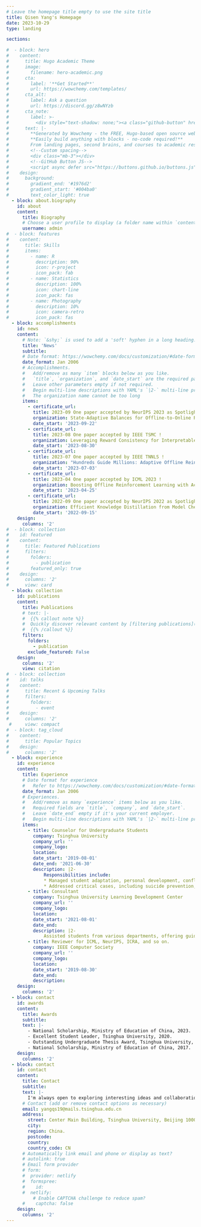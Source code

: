 ```yaml
---
# Leave the homepage title empty to use the site title
title: Qisen Yang's Homepage
date: 2023-10-29
type: landing

sections:

#  - block: hero
#    content:
#      title: Hugo Academic Theme
#      image:
#        filename: hero-academic.png
#      cta:
#        label: '**Get Started**'
#        url: https://wowchemy.com/templates/
#      cta_alt:
#        label: Ask a question
#        url: https://discord.gg/z8wNYzb
#      cta_note:
#        label: >-
#          <div style="text-shadow: none;"><a class="github-button" href="https://github.com/wowchemy/wowchemy-hugo-themes" data-icon="octicon-star" data-size="large" data-show-count="true" aria-label="Star">Star Wowchemy Website Builder</a></div><div style="text-shadow: none;"><a class="github-button" href="https://github.com/wowchemy/starter-hugo-academic" data-icon="octicon-star" data-size="large" data-show-count="true" aria-label="Star">Star the Academic template</a></div>
#      text: |-
#        **Generated by Wowchemy - the FREE, Hugo-based open source website builder trusted by 500,000+ sites.**
#        **Easily build anything with blocks - no-code required!**
#        From landing pages, second brains, and courses to academic resumés, conferences, and tech blogs.
#        <!--Custom spacing-->
#        <div class="mb-3"></div>
#        <!--GitHub Button JS-->
#        <script async defer src="https://buttons.github.io/buttons.js"></script>
#    design:
#      background:
#        gradient_end: '#1976d2'
#        gradient_start: '#004ba0'
#        text_color_light: true
  - block: about.biography
    id: about
    content:
      title: Biography
      # Choose a user profile to display (a folder name within `content/authors/`)
      username: admin
#  - block: features
#    content:
#      title: Skills
#      items:
#        - name: R
#          description: 90%
#          icon: r-project
#          icon_pack: fab
#        - name: Statistics
#          description: 100%
#          icon: chart-line
#          icon_pack: fas
#        - name: Photography
#          description: 10%
#          icon: camera-retro
#          icon_pack: fas
  - block: accomplishments
    id: news
    content:
      # Note: `&shy;` is used to add a 'soft' hyphen in a long heading.
      title: 'News'
      subtitle:
      # Date format: https://wowchemy.com/docs/customization/#date-format
      date_format: Jan 2006
      # Accomplishments.
      #   Add/remove as many `item` blocks below as you like.
      #   `title`, `organization`, and `date_start` are the required parameters.
      #   Leave other parameters empty if not required.
      #   Begin multi-line descriptions with YAML's `|2-` multi-line prefix.
      #   The organization name cannot be too long
      items:
        - certificate_url:
          title: 2023-09 One paper accepted by NeurIPS 2023 as Spotlight !
          organization: State-Adaptive Balances for Offline-to-Online Reinforcement Learning
          date_start: '2023-09-22'
        - certificate_url:
          title: 2023-08 One paper accepted by IEEE TSMC !
          organization: Leveraging Reward Consistency for Interpretable Feature Discovery in Reinforcement Learning
          date_start: '2023-08-30'
        - certificate_url:
          title: 2023-07 One paper accepted by IEEE TNNLS !
          organization: "Hundreds Guide Millions: Adaptive Offline Reinforcement Learning with Expert Guidance"
          date_start: '2023-07-03'
        - certificate_url:
          title: 2023-04 One paper accepted by ICML 2023 !
          organization: Boosting Offline Reinforcement Learning with Action Preference Query
          date_start: '2023-04-25'
        - certificate_url:
          title: 2022-09 One paper accepted by NeurIPS 2022 as Spotlight !
          organization: Efficient Knowledge Distillation from Model Checkpoints
          date_start: '2022-09-15'
    design:
      columns: '2'
#  - block: collection
#    id: featured
#    content:
#      title: Featured Publications
#      filters:
#        folders:
#          - publication
#        featured_only: true
#    design:
#      columns: '2'
#      view: card
  - block: collection
    id: publications
    content:
      title: Publications
      # text: |-
      #  {{% callout note %}}
      #  Quickly discover relevant content by [filtering publications](./publication/).
      #  {{% /callout %}}
      filters:
        folders:
          - publication
        exclude_featured: False
    design:
      columns: '2'
      view: citation
#  - block: collection
#    id: talks
#    content:
#      title: Recent & Upcoming Talks
#      filters:
#        folders:
#          - event
#    design:
#      columns: '2'
 #     view: compact
#  - block: tag_cloud
#    content:
#      title: Popular Topics
#    design:
#      columns: '2'
  - block: experience
    id: experience
    content:
      title: Experience
      # Date format for experience
      #   Refer to https://wowchemy.com/docs/customization/#date-format
      date_format: Jan 2006
      # Experiences.
      #   Add/remove as many `experience` items below as you like.
      #   Required fields are `title`, `company`, and `date_start`.
      #   Leave `date_end` empty if it's your current employer.
      #   Begin multi-line descriptions with YAML's `|2-` multi-line prefix.
      items:
        - title: Counselor for Undergraduate Students
          company: Tsinghua University
          company_url: ''
          company_logo: 
          location:
          date_start: '2019-08-01'
          date_end: '2021-06-30'
          description: |2-
              Responsibilities include:
              * Managed student adaptation, personal development, conflict resolution, and team organization.
              * Addressed critical cases, including suicide prevention, dropout risk, and support for marginalized students.
        - title: Consultant
          company: Tsinghua University Learning Development Center
          company_url: ''
          company_logo: 
          location:
          date_start: '2021-08-01'
          date_end:
          description: |2-
              Assisted students from various departments, offering guidance on academic challenges, personal growth, and minor mental health issues.
        - title: Reviewer for ICML, NeurIPS, ICRA, and so on.
          company: IEEE Computer Society
          company_url: ''
          company_logo: 
          location: 
          date_start: '2019-08-30'
          date_end: 
          description: 
    design:
      columns: '2'
  - block: contact
    id: awards
    content:
      title: Awards
      subtitle:
      text: |-
        - National Scholarship, Ministry of Education of China, 2023.
        - Excellent Student Leader, Tsinghua University, 2020.
        - Outstanding Undergraduate Thesis Award, Tsinghua University, 2019.
        - National Scholarship, Ministry of Education of China, 2017.
    design:
      columns: '2'
  - block: contact
    id: contact
    content:
      title: Contact
      subtitle:
      text: |-
        I'm always open to exploring interesting ideas and collaborations!
      # Contact (add or remove contact options as necessary)
      email: yangqs19@mails.tsinghua.edu.cn
      address: 
        street: Center Main Building, Tsinghua University, Beijing 100084
        city:
        region: China.
        postcode: 
        country: 
        country_code: CN
      # Automatically link email and phone or display as text?
      # autolink: true
      # Email form provider
      # form:
      #  provider: netlify
      #  formspree:
      #    id:
      #  netlify:
          # Enable CAPTCHA challenge to reduce spam?
      #    captcha: false
    design:
      columns: '2'
---
```

